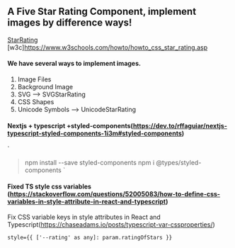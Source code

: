 ## A Five Star Rating Component, implement images by difference ways!

[StarRating](https://css-tricks.com/five-methods-for-five-star-ratings/)
[w3c]https://www.w3schools.com/howto/howto_css_star_rating.asp

#### We have several ways to implement images.

1. Image Files
2. Background Image
3. SVG --> SVGStarRating
4. CSS Shapes
5. Unicode Symbols --> UnicodeStarRating

#### Nextjs + typescript +styled-components(https://dev.to/rffaguiar/nextjs-typescript-styled-components-1i3m#styled-components)

`

> npm install --save styled-components
> npm i @types/styled-components
> `

#### Fixed TS style css variables (https://stackoverflow.com/questions/52005083/how-to-define-css-variables-in-style-attribute-in-react-and-typescript)

Fix CSS variable keys in style attributes in React and Typescript(https://chaseadams.io/posts/typescript-var-cssproperties/)

`style={{ ['--rating' as any]: param.ratingOfStars }}`
